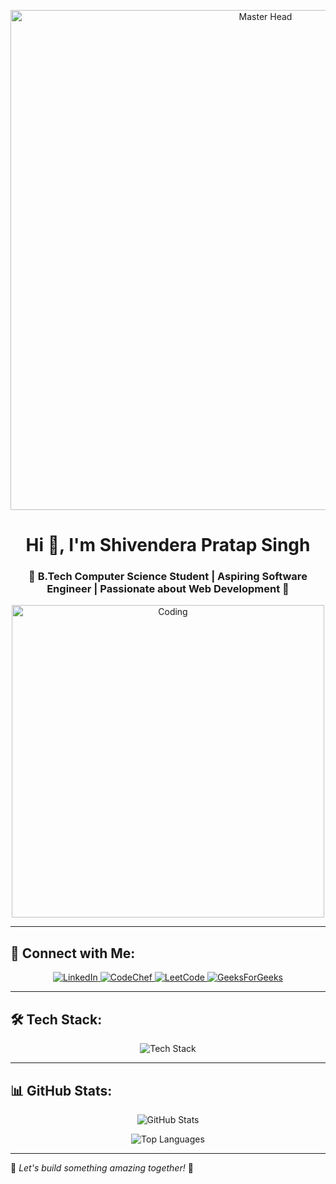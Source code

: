 <p align="center">
  <img src="https://user-images.githubusercontent.com/90236635/232446433-d5540fa2-fe28-4bb8-b929-cdb51fe61336.gif" alt="Master Head" width="800"/>
</p>

<h1 align="center">Hi 👋, I'm Shivendera Pratap Singh</h1>
<h3 align="center">🚀 B.Tech Computer Science Student | Aspiring Software Engineer | Passionate about Web Development 🚀</h3>

<p align="center">
  <img src="https://media1.tenor.com/images/3ae790895549594b5fce2d5072767f87/tenor.gif?itemid=10952253" alt="Coding" width="500" />
</p>

---

## 🔗 Connect with Me:
<p align="center">
  <a href="https://linkedin.com/in/shivenderapratapsingh" target="_blank">
    <img src="https://img.shields.io/badge/LinkedIn-0A66C2?style=for-the-badge&logo=linkedin&logoColor=white" alt="LinkedIn"/>
  </a>
  <a href="https://www.codechef.com/users/legendsingh" target="_blank">
    <img src="https://img.shields.io/badge/CodeChef-5B4638?style=for-the-badge&logo=codechef&logoColor=white" alt="CodeChef"/>
  </a>
  <a href="https://www.leetcode.com/shivenderapratapsingh" target="_blank">
    <img src="https://img.shields.io/badge/LeetCode-FFA116?style=for-the-badge&logo=leetcode&logoColor=black" alt="LeetCode"/>
  </a>
  <a href="https://auth.geeksforgeeks.org/user/shivendera22pe0i" target="_blank">
    <img src="https://img.shields.io/badge/GeeksforGeeks-2F8D46?style=for-the-badge&logo=geeksforgeeks&logoColor=white" alt="GeeksForGeeks"/>
  </a>
</p>

---

## 🛠️ Tech Stack:
<p align="center">
  <img src="https://skillicons.dev/icons?i=html,css,tailwind,c,cpp,java,js,react,nodejs,express,mongodb,mysql" alt="Tech Stack"/>
</p>

---

## 📊 GitHub Stats:
<p align="center">
  <img src="https://github-readme-stats.vercel.app/api?username=shivenderapratapsingh&show_icons=true&theme=tokyonight&hide_border=true" alt="GitHub Stats"/>
</p>
<p align="center">
  <img src="https://github-readme-stats.vercel.app/api/top-langs?username=shivenderapratapsingh&show_icons=true&locale=en&layout=compact&theme=tokyonight&hide_border=true" alt="Top Languages"/>
</p>

---

🚀 _Let's build something amazing together!_ 🚀
